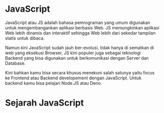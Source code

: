# JavaScript

JavaScript atau JS adalah bahasa pemrograman yang umum digunakan untuk mengembangankan aplikasi berbasis Web. JS memungkinkan aplikasi Web lebih dinamis dan interaktif sehingga Web lebih dari sekedar tampilan statis untuk dibaca. 

Namun kini JavaScript sudah jauh ber-evolusi, tidak hanya di sematkan di web yang eksekusi Browser, JS kini populer juga sebagai teknologi Backend yang bisa digunakan untuk berkomunikasi dengan Server dan Database.

Kini bahkan kamu bisa secara khusus menekuni salah satunya yaitu focus ke Frontend atau Backend developement dengan JavaScript. Untuk backend kamu bisa pelajari Node.JS atau Deno.

# Sejarah JavaScript
